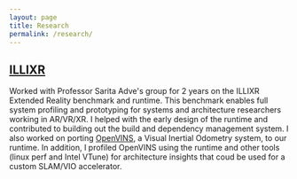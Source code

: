 ```yaml
---
layout: page
title: Research
permalink: /research/
---
```


## [ILLIXR](https://illixr.github.io)
Worked with Professor Sarita Adve's group for 2 years on the ILLIXR Extended Reality benchmark and runtime. This benchmark enables full system profiling and prototyping for systems and architecture researchers working in AR/VR/XR. I helped with the early design of the runtime and contributed to building out the build and dependency management system. I also worked on porting [OpenVINS](https://openvins.com), a Visual Inertial Odometry system, to our runtime. In addition, I profiled OpenVINS using the runtime and other tools (linux perf and Intel VTune) for architecture insights that coud be used for a custom SLAM/VIO accelerator. 
